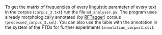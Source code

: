 To get the matrix of frequencies of every linguistic parameter of every text in the corpus (`corpus_3.txt`) run the file `md_analyser.py`. The program uses already morphologically annotated (by [RFTagger](http://www.cis.uni-muenchen.de/~schmid/tools/RFTagger/)) corpus (`processed_corpus_3.xml`). You can also use the table with the annotation in the system of the FTDs for further experiments (`annotation_corpus3.csv`). 
